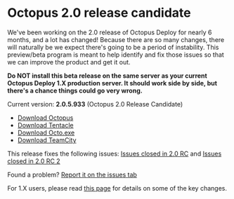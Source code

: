 Octopus 2.0 release candidate
==================================

We've been working on the 2.0 release of Octopus Deploy for nearly 6 months, and a lot has changed! Because there are so many changes, there will naturally be we expect there's going to be a period of instability. This preview/beta program is meant to help identify and fix those issues so that we can improve the product and get it out. 

**Do NOT install this beta release on the same server as your current Octopus Deploy 1.X production server. It should work side by side, but there's a chance things could go very wrong.**

Current version: **2.0.5.933** (Octopus 2.0 Release Candidate)

 - [Download Octopus](http://download.octopusdeploy.com/octopus/Octopus.2.0.5.933.msi)
 - [Download Tentacle](http://download.octopusdeploy.com/octopus/Octopus.Tentacle.2.0.5.933.msi)
 - [Download Octo.exe](http://download.octopusdeploy.com/octopus-tools/2.0.5.933/OctopusTools.2.0.5.933.zip)
 - [Download TeamCity](http://download.octopusdeploy.com/octopus-teamcity/2.0.5.933/Octopus.TeamCity.zip)

This release fixes the following issues: [Issues closed in 2.0 RC](https://github.com/OctopusDeploy/Issues/issues?direction=asc&labels=&milestone=9&page=1&sort=created&state=closed) and [Issues closed in 2.0 RC 2](https://github.com/OctopusDeploy/Issues/issues?milestone=11&state=closed)

Found a problem? [Report it on the issues tab](https://github.com/OctopusDeploy/Issues/issues)

For 1.X users, please read [this page](https://github.com/OctopusDeploy/Issues/wiki/Migrating-from-Octopus-Deploy-1.x) for details on some of the key changes.

